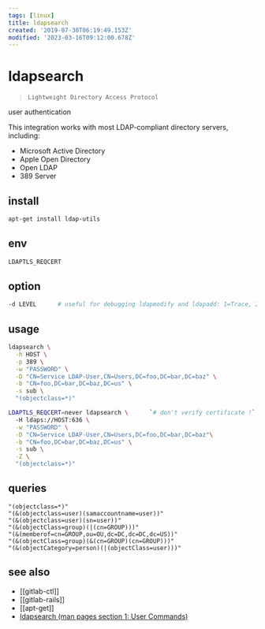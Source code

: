 ```yaml
---
tags: [linux]
title: ldapsearch
created: '2019-07-30T06:19:49.153Z'
modified: '2023-03-16T09:12:00.678Z'
---
```


# ldapsearch

> `Lightweight Directory Access Protocol`
 
user authentication

This integration works with most LDAP-compliant directory servers, including:

- Microsoft Active Directory
- Apple Open Directory
- Open LDAP
- 389 Server

## install

```sh
apt-get install ldap-utils
```

## env

```sh
LDAPTLS_REQCERT
```

## option

```sh
-d LEVEL      # useful for debugging ldapmodify and ldapadd: 1=Trace, 2=Packets, 4=Arguments, 32=Filters, 128=ACL
```

## usage

```sh
ldapsearch \
  -h HOST \
  -p 389 \
  -w "PASSWORD" \
  -D "CN=Service LDAP-User,CN=Users,DC=foo,DC=bar,DC=baz" \
  -b "CN=foo,DC=bar,DC=baz,DC=us" \
  -s sub \
  "(objectclass=*)"

LDAPTLS_REQCERT=never ldapsearch \      `# don't verify certificate !`
  -H ldaps://HOST:636 \
  -w "PASSWORD" \
  -D "CN=Service LDAP-User,CN=Users,DC=foo,DC=bar,DC=baz"\
  -b "CN=foo,DC=bar,DC=baz,DC=us" \
  -s sub \
  -Z \
  "(objectclass=*)"
```

## queries

```
"(objectclass=*)"
"(&(objectclass=user)(samaccountname=user))"
"(&(objectclass=user)(sn=user))"
"(&(objectClass=group)(|(cn=GROUP)))"
"(&(memberof=cn=GROUP,ou=OU,dc=DC,dc=DC,dc=US))"
"(&(objectClass=group)(&(cn=GROUP)(cn=GROUP)))"
"(&(objectCategory=person)(|(objectClass=user)))"
```

## see also


- [[gitlab-ctl]]
- [[gitlab-rails]]
- [[apt-get]]
- [ldapsearch (man pages section 1: User Commands)](https://docs.oracle.com/cd/E19455-01/806-0624/6j9vek58u/index.html)
